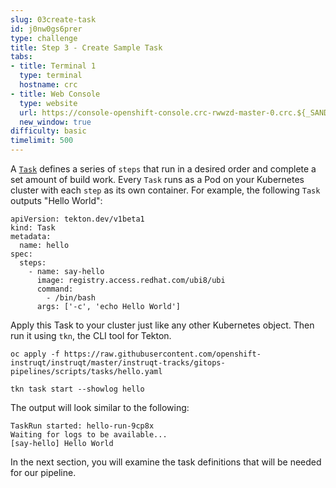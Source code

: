 ```yaml
---
slug: 03create-task
id: j0nw0gs6prer
type: challenge
title: Step 3 - Create Sample Task
tabs:
- title: Terminal 1
  type: terminal
  hostname: crc
- title: Web Console
  type: website
  url: https://console-openshift-console.crc-rwwzd-master-0.crc.${_SANDBOX_ID}.instruqt.io
  new_window: true
difficulty: basic
timelimit: 500
---
```

A [`Task`](https://tekton.dev/docs/getting-started/tasks/) defines a series of `steps` that run in a desired order and complete a set amount of build work. Every `Task` runs as a Pod on your Kubernetes cluster with each `step` as its own container. For example, the following `Task` outputs "Hello World":

```
apiVersion: tekton.dev/v1beta1
kind: Task
metadata:
  name: hello
spec:
  steps:
    - name: say-hello
      image: registry.access.redhat.com/ubi8/ubi
      command:
        - /bin/bash
      args: ['-c', 'echo Hello World']
```

Apply this Task to your cluster just like any other Kubernetes object. Then run it using `tkn`, the CLI tool for Tekton.

```
oc apply -f https://raw.githubusercontent.com/openshift-instruqt/instruqt/master/instruqt-tracks/gitops-pipelines/scripts/tasks/hello.yaml
```

```
tkn task start --showlog hello
```

The output will look similar to the following:

```
TaskRun started: hello-run-9cp8x
Waiting for logs to be available...
[say-hello] Hello World
```

In the next section, you will examine the task definitions that will be needed for our pipeline.